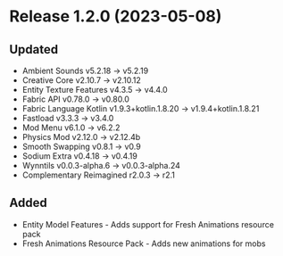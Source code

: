 # Release 1.2.0 (2023-05-08)

## Updated

* Ambient Sounds v5.2.18 -> v5.2.19
* Creative Core v2.10.7 -> v2.10.12
* Entity Texture Features v4.3.5 -> v4.4.0
* Fabric API v0.78.0 -> v0.80.0
* Fabric Language Kotlin v1.9.3+kotlin.1.8.20 -> v1.9.4+kotlin.1.8.21
* Fastload v3.3.3 -> v3.4.0
* Mod Menu v6.1.0 -> v6.2.2
* Physics Mod v2.12.0 -> v2.12.4b
* Smooth Swapping v0.8.1 -> v0.9
* Sodium Extra v0.4.18 -> v0.4.19
* Wynntils v0.0.3-alpha.6 -> v0.0.3-alpha.24
* Complementary Reimagined r2.0.3 -> r2.1

## Added

* Entity Model Features - Adds support for Fresh Animations resource pack
* Fresh Animations Resource Pack - Adds new animations for mobs
